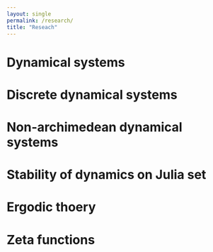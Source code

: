 ```yaml
---
layout: single
permalink: /research/
title: "Reseach"
---
```


# Dynamical systems

# Discrete dynamical systems

# Non-archimedean dynamical systems

# Stability of dynamics on Julia set

# Ergodic thoery

# Zeta functions

# 